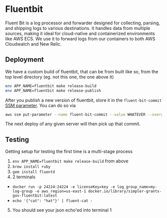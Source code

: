 # Fluentbit

Fluent Bit is a log processor and forwarder designed for collecting, parsing, and shipping logs to various destinations. It handles data from multiple sources, making it ideal for cloud-native and containerized environments like AWS ECS. We use it to forward logs from our containers to both AWS Cloudwatch and New Relic.

## Deployment

We have a custom build of fluentbit, that can be from built like so, from the top level directory (eg. not this one, the one above it)

```bash
env APP_NAME=fluentbit make release-build
env APP_NAME=fluentbit make release-publish
```

After you publish a new version of fluentbit, store it in the `fluent-bit-commit` [SSM parameter](https://us-east-1.console.aws.amazon.com/systems-manager/parameters/fluent-bit-commit/). You can do so via

```bash
aws ssm put-parameter --name fluent-bit-commit --value WHATEVER --overwrite
```

The next deploy of any given server will then pick up that commit.

## Testing

Getting setup for testing the first time is a multi-stage process

1. `env APP_NAME=fluentbit make release-build` from above
2. `brew install ruby`
3. `gem install fluentd`
4. 2 terminals

  - `docker run -p 24224:24224 -e licenseKey=key -e log_group_name=my-log-group -e aws_region=us-east-1 docker.io/library/simpler-grants-gov-fluentbit:latest`
  - `echo '{"cat": "hat"}' | fluent-cat -`

5. You should see your json echo'ed into terminal 1
